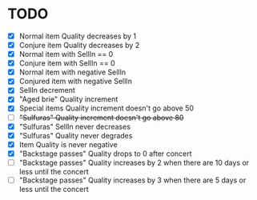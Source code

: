 # TODO
- [x] Normal item Quality decreases by 1
- [x] Conjure item Quality decreases by 2
- [x] Normal item with SellIn == 0
- [x] Conjure item with SellIn == 0
- [x] Normal item with negative SellIn
- [x] Conjured item with negative SellIn
- [x] SellIn decrement
- [x] "Aged brie" Quality increment 
- [x] Special items Quality increment doesn't go above 50
- [ ] ~~"Sulfuras" Quality increment doesn't go above 80~~
- [x] "Sulfuras" SellIn never decreases
- [x] "Sulfuras" Quality never degrades
- [x] Item Quality is never negative
- [x] "Backstage passes" Quality drops to 0 after concert
- [ ] "Backstage passes" Quality increases by 2 when there are 10 days or less until the concert
- [ ] "Backstage passes" Quality increases by 3 when there are 5 days or less until the concert
